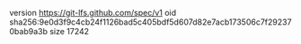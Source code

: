 version https://git-lfs.github.com/spec/v1
oid sha256:9e0d3f9c4cb24f1126bad5c405bdf5d607d82e7acb173506c7f292370bab9a3b
size 17242

